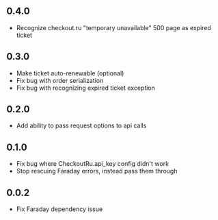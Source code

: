 ## 0.4.0

- Recognize checkout.ru "temporary unavailable" 500 page as expired ticket

## 0.3.0

- Make ticket auto-renewable (optional)
- Fix bug with order serialization
- Fix bug with recognizing expired ticket exception

## 0.2.0

- Add ability to pass request options to api calls

## 0.1.0

- Fix bug where CheckoutRu.api_key config didn't work
- Stop rescuing Faraday errors, instead pass them through

## 0.0.2

- Fix Faraday dependency issue
